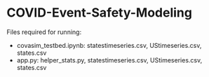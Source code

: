 # COVID-Event-Safety-Modeling

Files required for running:
* covasim_testbed.ipynb: statestimeseries.csv, UStimeseries.csv, states.csv
* app.py: helper_stats.py, statestimeseries.csv, UStimeseries.csv, states.csv
